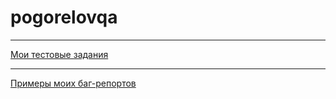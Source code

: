 # pogorelovqa

---
[Мои тестовые задания](https://docs.google.com/spreadsheets/d/1Kc3h9LzHXAgqnWw3VK_EcH4ll9eroPuvKvcizRDZHuI/edit?usp=sharing)

---
[Примеры моих баг-репортов](https://pogoreloff.atlassian.net/jira/software/projects/TRYT/boards/1)
